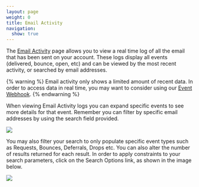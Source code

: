 ```yaml
---
layout: page
weight: 0
title: Email Activity
navigation:
  show: true
---
```


The [Email Activity](http://sendgrid.com/logs/index) page allows you to view a real time log of all the email that has been sent on your account. These logs display all events (delivered, bounce, open, etc) and can be viewed by the most recent activity, or searched by email addresses.

{% warning %}
Email activity only shows a limited amount of recent data. In order to access data in real time, you may want to consider using our [Event Webhook]({{root_url}}/API_Reference/Webhooks/event.html "Event API"). 
{% endwarning %}

When viewing Email Activity logs you can expand specific events to see more details for that event. Remember you can filter by specific email addresses by using the search field provided.

![]({{root_url}}/images/email_activity_1.png)

You may also filter your search to only populate specific event types such as Requests, Bounces, Deferrals, Drops etc. You can also alter the number of results returned for each result. In order to apply constraints to your search parameters, click on the Search Options link, as shown in the image below.

![]({{root_url}}/images/email_activity_2.png)
